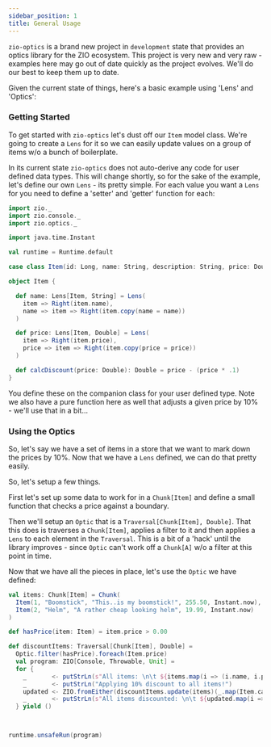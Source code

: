 ```yaml
---
sidebar_position: 1
title: General Usage
---
```


`zio-optics` is a brand new project in `development` state that provides an optics library for the ZIO ecosystem.  This 
project is very new and very raw - examples here may go out of date quickly as the project evolves.  We'll do our best to 
keep them up to date.

Given the current state of things, here's a basic example using 'Lens' and 'Optics':

### Getting Started
To get started with `zio-optics` let's dust off our `Item` model class.  We're going to create a `Lens` for it so 
we can easily update values on a group of items w/o a bunch of boilerplate.

In its current state `zio-optics` does not auto-derive any code for user defined data types.  This will change shortly, so for the sake of the example, let's
define our own `Lens` - its pretty simple.  For each value you want a `Lens` for you need to define a 'setter' and 'getter' function for each:

```scala mdoc 
import zio._
import zio.console._
import zio.optics._

import java.time.Instant

val runtime = Runtime.default

case class Item(id: Long, name: String, description: String, price: Double, createdAt: Instant)

object Item {

  def name: Lens[Item, String] = Lens(
    item => Right(item.name),
    name => item => Right(item.copy(name = name))
  )

  def price: Lens[Item, Double] = Lens(
    item => Right(item.price),
    price => item => Right(item.copy(price = price))
  )

  def calcDiscount(price: Double): Double = price - (price * .1)
}
```

You define these on the companion class for your user defined type.  Note we also have a pure function here as well that adjusts a given price by 10% - we'll use that in a bit...

### Using the Optics

So, let's say we have a set of items in a store that we want to mark down the prices by 10%.  Now that we have a `Lens` defined, we can do that pretty easily.

So, let's setup a few things.  

First let's set up some data to work for in a `Chunk[Item]` and define a small function that checks a price against a boundary.

Then we'll setup an `Optic` that is a `Traversal[Chunk[Item], Double]`.  That this does is traverses a `Chunk[Item]`, applies a filter to it and then applies a `Lens` to each element in the `Traversal`.
This is a bit of a 'hack' until the library improves - since `Optic` can't work off a `Chunk[A]` w/o a filter at this point in time.

Now that we have all the pieces in place, let's use the `Optic` we have defined:

```scala mdoc
val items: Chunk[Item] = Chunk(
  Item(1, "Boomstick", "This..is my boomstick!", 255.50, Instant.now),
  Item(2, "Helm", "A rather cheap looking helm", 19.99, Instant.now)
)

def hasPrice(item: Item) = item.price > 0.00

def discountItems: Traversal[Chunk[Item], Double] =
  Optic.filter(hasPrice).foreach(Item.price)
  val program: ZIO[Console, Throwable, Unit] =
  for {
    _       <- putStrLn(s"All items: \n\t ${items.map(i => (i.name, i.price)).mkString(", \n\t ")}")
    _       <- putStrLn("Applying 10% discount to all items!")
    updated <- ZIO.fromEither(discountItems.update(items)(_.map(Item.calcDiscount)))
    _       <- putStrLn(s"All items discounted: \n\t ${updated.map(i => (i.name, i.price)) mkString (", \n\t ")}")
  } yield ()



runtime.unsafeRun(program)

```